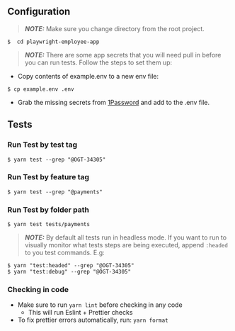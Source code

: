 ## Configuration
> **_NOTE:_**
> Make sure you change directory from the root project.
```
$  cd playwright-employee-app
```
> **_NOTE:_**
> There are some app secrets that you will need pull in before you can run tests.
> Follow the steps to set them up:
- Copy contents of example.env to a new env file:
```
$ cp example.env .env
```
- Grab the missing secrets from [1Password](https://opengov.1password.com/vaults/tswhs53bxau3v4gijuhoxa2rqi/allitems/gjmlyea6vlzx2i4scyufi3zl4y) and add to the .env file.

## Tests

### Run Test by test tag
```$ yarn test --grep "@OGT-34305"```

### Run Test by feature tag
`$ yarn test --grep "@payments"`

### Run Test by folder path
`$ yarn test tests/payments`

> **_NOTE:_**
> By default all tests run in headless mode.
> If you want to run to visually monitor what tests steps are being executed, append `:headed` to you test commands. E.g:
```
$ yarn "test:headed" --grep "@OGT-34305"
$ yarn "test:debug" --grep "@OGT-34305"
```

### Checking in code
- Make sure to run `yarn lint` before checking in any code
    - This will run Eslint + Prettier checks
- To fix prettier errors automatically, run: `yarn format`